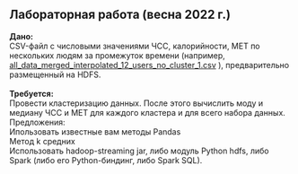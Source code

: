 ## Лабораторная работа (весна 2022 г.)
<b>Дано:</b>
<br>
CSV-файл с числовыми значениями ЧСС, калорийности, MET по нескольких людям за промежуток времени (например,
[all_data_merged_interpolated_12_users_no_cluster_1.csv](https://h1bymask.github.io/2022/all_data_merged_interpolated_12_users_no_cluster.7z)
), предварительно размещенный на HDFS.
<br>
<br>
<b>Требуется:</b>
<br>
Провести кластеризацию данных. После этого вычислить моду и медиану ЧСС и MET для каждого кластера и для всего набора данных.
<br>
Предложения:
<br>
Ипользовать известные вам методы Pandas
<br>
Метод k средних
<br>
Использовать hadoop-streaming jar, либо модуль Python hdfs, либо Spark (либо его Python-биндинг, либо Spark SQL).
